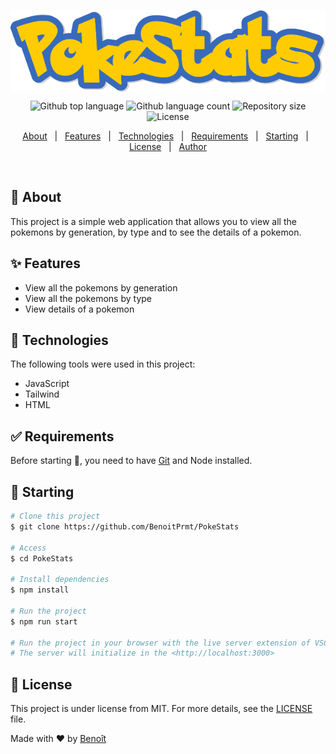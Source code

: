 <p align="center">
  <img align="center" src="src/assets/images/pokestats.png">
</P>

<p align="center">
  <img alt="Github top language" src="https://img.shields.io/github/languages/top/BenoitPrmt/PokeStats?color=56BEB8">

  <img alt="Github language count" src="https://img.shields.io/github/languages/count/BenoitPrmt/PokeStats?color=56BEB8">

  <img alt="Repository size" src="https://img.shields.io/github/repo-size/BenoitPrmt/PokeStats?color=56BEB8">

  <img alt="License" src="https://img.shields.io/github/license/BenoitPrmt/PokeStats?color=56BEB8">
</p>

<p align="center">
  <a href="#dart-about">About</a> &#xa0; | &#xa0; 
  <a href="#sparkles-features">Features</a> &#xa0; | &#xa0;
  <a href="#rocket-technologies">Technologies</a> &#xa0; | &#xa0;
  <a href="#white_check_mark-requirements">Requirements</a> &#xa0; | &#xa0;
  <a href="#checkered_flag-starting">Starting</a> &#xa0; | &#xa0;
  <a href="#memo-license">License</a> &#xa0; | &#xa0;
  <a href="https://github.com/BenoitPrmt" target="_blank">Author</a>
</p>

<br>

## :dart: About ##

This project is a simple web application that allows you to view all the pokemons by generation, by type and to see the details of a pokemon.

## :sparkles: Features ##

- View all the pokemons by generation
- View all the pokemons by type
- View details of a pokemon

## :rocket: Technologies ##

The following tools were used in this project:
- JavaScript
- Tailwind
- HTML

## :white_check_mark: Requirements ##

Before starting :checkered_flag:, you need to have [Git](https://git-scm.com) and Node installed.

## :checkered_flag: Starting ##

```bash
# Clone this project
$ git clone https://github.com/BenoitPrmt/PokeStats

# Access
$ cd PokeStats

# Install dependencies
$ npm install

# Run the project
$ npm run start

# Run the project in your browser with the live server extension of VSCode
# The server will initialize in the <http://localhost:3000>
```

## :memo: License ##

This project is under license from MIT. For more details, see the [LICENSE](LICENSE.md) file.


Made with :heart: by <a href="https://github.com/BenoitPrmt" target="_blank">Benoît</a>
